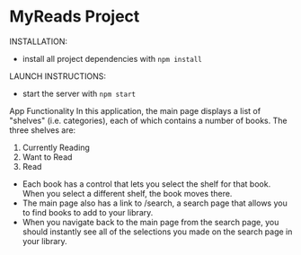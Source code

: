 # MyReads Project

INSTALLATION:
* install all project dependencies with `npm install`

LAUNCH INSTRUCTIONS:
* start the server with `npm start`

App Functionality
In this application, the main page displays a list of "shelves" (i.e. categories), each of which contains a number of books. The three shelves are:

1. Currently Reading
2. Want to Read
3. Read

* Each book has a control that lets you select the shelf for that book. When you select a different shelf, the book moves there.
* The main page also has a link to /search, a search page that allows you to find books to add to your library.
* When you navigate back to the main page from the search page, you should instantly see all of the selections you made on the search page in your library.
